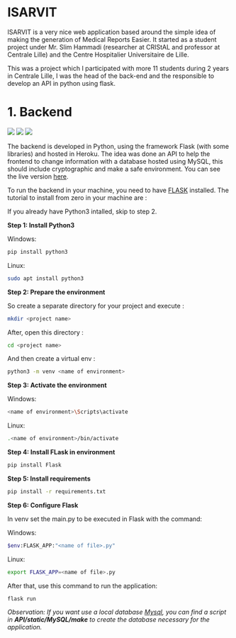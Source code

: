 # ISARVIT

ISARVIT is a very nice web application based around the simple idea of making the generation of Medical Reports Easier. It started as a student project under Mr. Slim Hammadi (researcher at CRIStAL and professor at Centrale Lille) and the Centre Hospitalier Universitaire de Lille.

This was a project which I participated with more 11 students during 2 years in Centrale Lille, I was the head of the back-end and the responsible to develop an API in python using flask.

# 1. Backend
![](https://img.shields.io/badge/Heroku-430098?style=for-the-badge&logo=heroku&logoColor=white) ![](https://img.shields.io/badge/Flask-000000?style=for-the-badge&logo=flask&logoColor=white) ![](https://img.shields.io/badge/MySQL-005C84?style=for-the-badge&logo=mysql&logoColor=white)

The backend is developed in Python, using the framework Flask (with some libraries) and hosted in Heroku. The idea was done an API to help the frontend to change information with a database hosted using MySQL, this should include cryptographic and make a safe environment. You can see the live version [here](https://api-isarvit.herokuapp.com).

To run the backend in your machine, you need to have [FLASK](https://flask.palletsprojects.com/en/2.0.x/) installed. The tutorial to install from zero in your machine are :

If you already have Python3 intalled, skip to step 2.

**Step 1: Install Python3**

Windows:
```bash
pip install python3
```
Linux:
```bash
sudo apt install python3
```
**Step 2: Prepare the environment**

So create a separate directory for your project and execute :
```bash
mkdir <project name>
```
After, open this directory :
```bash
cd <project name>
```
And then create a virtual env :
```bash
python3 -m venv <name of environment>
```
**Step 3: Activate the environment**

Windows:
```bash
<name of environment>\Scripts\activate
```
Linux:
```bash
.<name of environment>/bin/activate
```
**Step 4: Install FLask in environment**

```bash
pip install Flask
```
**Step 5: Install requirements**

```bash
pip install -r requirements.txt
```
**Step 6: Configure Flask**

In venv set the main.py to be executed in Flask with the command:

Windows:
```bash
$env:FLASK_APP:"<name of file>.py"
```
Linux:
```bash
export FLASK_APP=<name of file>.py
```
After that, use this command to run the application:
```bash
flask run
```

*Observation: If you want use a local database [Mysql](https://www.mysql.com), you can find a script in **API/static/MySQL/make** to create the database necessary for the application.*
